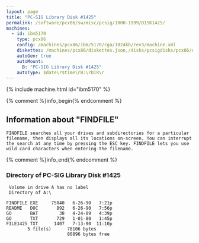 ```yaml
---
layout: page
title: "PC-SIG Library Disk #1425"
permalink: /software/pcx86/sw/misc/pcsig/1000-1999/DISK1425/
machines:
  - id: ibm5170
    type: pcx86
    config: /machines/pcx86/ibm/5170/cga/1024kb/rev3/machine.xml
    diskettes: /machines/pcx86/diskettes.json,/disks/pcsigdisks/pcx86/diskettes.json
    autoGen: true
    autoMount:
      B: "PC-SIG Library Disk #1425"
    autoType: $date\r$time\rB:\rDIR\r
---
```


{% include machine.html id="ibm5170" %}

{% comment %}info_begin{% endcomment %}

## Information about "FINDFILE"

    FINDFILE searches all your drives and subdirectories for a particular
    filename, then displays all its locations on-screen. You can interrupt
    the search at any time by pressing the ESC key. FINDFILE lets you use
    wild card characters when entering the filename.
{% comment %}info_end{% endcomment %}


### Directory of PC-SIG Library Disk #1425

     Volume in drive A has no label
     Directory of A:\

    FINDFILE EXE     75040   6-26-90   7:21p
    README   DOC       892   6-26-90   7:56p
    GO       BAT        38   4-24-89   4:39p
    GO       TXT       729   1-01-80   1:45p
    FILE1425 TXT      1407   7-13-90  11:10p
            5 file(s)      78106 bytes
                           80896 bytes free
